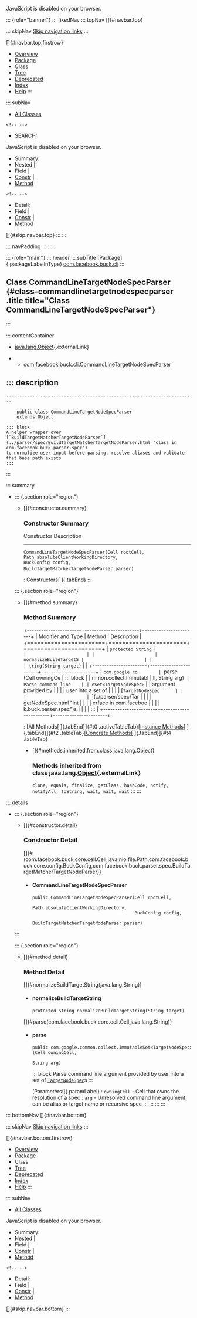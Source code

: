 <div>

JavaScript is disabled on your browser.

</div>

::: {role="banner"}
::: fixedNav
::: topNav
[]{#navbar.top}

::: skipNav
[Skip navigation links](#skip.navbar.top "Skip navigation links")
:::

[]{#navbar.top.firstrow}

-   [Overview](../../../../index.html)
-   [Package](package-summary.html)
-   Class
-   [Tree](package-tree.html)
-   [Deprecated](../../../../deprecated-list.html)
-   [Index](../../../../index-all.html)
-   [Help](../../../../help-doc.html)
:::

::: subNav
-   [All Classes](../../../../allclasses.html)

```{=html}
<!-- -->
```
-   SEARCH:

<div>

<div>

JavaScript is disabled on your browser.

</div>

</div>

<div>

-   Summary: 
-   Nested \| 
-   Field \| 
-   [Constr](#constructor.summary) \| 
-   [Method](#method.summary)

```{=html}
<!-- -->
```
-   Detail: 
-   Field \| 
-   [Constr](#constructor.detail) \| 
-   [Method](#method.detail)

</div>

[]{#skip.navbar.top}
:::
:::

::: navPadding
 
:::
:::

::: {role="main"}
::: header
::: subTitle
[Package]{.packageLabelInType} [com.facebook.buck.cli](package-summary.html)
:::

## Class CommandLineTargetNodeSpecParser {#class-commandlinetargetnodespecparser .title title="Class CommandLineTargetNodeSpecParser"}
:::

::: contentContainer
-   [java.lang.Object](http://docs.oracle.com/javase/7/docs/api/java/lang/Object.html?is-external=true "class or interface in java.lang"){.externalLink}

-   -   com.facebook.buck.cli.CommandLineTargetNodeSpecParser

::: description
-   

    ------------------------------------------------------------------------

        public class CommandLineTargetNodeSpecParser
        extends Object

    ::: block
    A helper wrapper over
    [`BuildTargetMatcherTargetNodeParser`](../parser/spec/BuildTargetMatcherTargetNodeParser.html "class in com.facebook.buck.parser.spec")
    to normalize user input before parsing, resolve aliases and validate
    that base path exists
    :::
:::

::: summary
-   ::: {.section role="region"}
    -   []{#constructor.summary}

        ### Constructor Summary

          Constructor                                                                                                                                                                                                                                        Description
          -------------------------------------------------------------------------------------------------------------------------------------------------------------------------------------------------------------------------------------------------- -------------
          `CommandLineTargetNodeSpecParser​(Cell rootCell,                                Path absoluteClientWorkingDirectory,                                BuckConfig config,                                BuildTargetMatcherTargetNodeParser parser)`    

          : Constructors[ ]{.tabEnd}
    :::

    ::: {.section role="region"}
    -   []{#method.summary}

        ### Method Summary

        +-----------------------+-----------------------+-----------------------+
        | Modifier and Type     | Method                | Description           |
        +=======================+=======================+=======================+
        | `protected String`    | `                     |                       |
        |                       | normalizeBuildTargetS |                       |
        |                       | tring​(String target)` |                       |
        +-----------------------+-----------------------+-----------------------+
        | `com.google.co        | `parse​(Cell owningCe  | ::: block             |
        | mmon.collect.Immutabl | ll,      String arg)` | Parse command line    |
        | eSet<TargetNodeSpec>` |                       | argument provided by  |
        |                       |                       | user into a set of    |
        |                       |                       | [`TargetNodeSpec      |
        |                       |                       | `](../parser/spec/Tar |
        |                       |                       | getNodeSpec.html "int |
        |                       |                       | erface in com.faceboo |
        |                       |                       | k.buck.parser.spec")s |
        |                       |                       | :::                   |
        +-----------------------+-----------------------+-----------------------+

        : [All Methods[ ]{.tabEnd}]{#t0 .activeTableTab}[[Instance
        Methods](javascript:show(2);)[ ]{.tabEnd}]{#t2
        .tableTab}[[Concrete
        Methods](javascript:show(8);)[ ]{.tabEnd}]{#t4 .tableTab}

        -   []{#methods.inherited.from.class.java.lang.Object}

            ### Methods inherited from class java.lang.[Object](http://docs.oracle.com/javase/7/docs/api/java/lang/Object.html?is-external=true "class or interface in java.lang"){.externalLink}

            `clone, equals, finalize, getClass, hashCode, notify, notifyAll, toString, wait, wait, wait`
    :::
:::

::: details
-   ::: {.section role="region"}
    -   []{#constructor.detail}

        ### Constructor Detail

        []{#<init>(com.facebook.buck.core.cell.Cell,java.nio.file.Path,com.facebook.buck.core.config.BuckConfig,com.facebook.buck.parser.spec.BuildTargetMatcherTargetNodeParser)}

        -   #### CommandLineTargetNodeSpecParser

                public CommandLineTargetNodeSpecParser​(Cell rootCell,
                                                       Path absoluteClientWorkingDirectory,
                                                       BuckConfig config,
                                                       BuildTargetMatcherTargetNodeParser parser)
    :::

    ::: {.section role="region"}
    -   []{#method.detail}

        ### Method Detail

        []{#normalizeBuildTargetString(java.lang.String)}

        -   #### normalizeBuildTargetString

            ``` methodSignature
            protected String normalizeBuildTargetString​(String target)
            ```

        []{#parse(com.facebook.buck.core.cell.Cell,java.lang.String)}

        -   #### parse

            ``` methodSignature
            public com.google.common.collect.ImmutableSet<TargetNodeSpec> parse​(Cell owningCell,
                                                                                String arg)
            ```

            ::: block
            Parse command line argument provided by user into a set of
            [`TargetNodeSpec`](../parser/spec/TargetNodeSpec.html "interface in com.facebook.buck.parser.spec")s
            :::

            [Parameters:]{.paramLabel}
            :   `owningCell` - Cell that owns the resolution of a spec
            :   `arg` - Unresolved command line argument, can be alias
                or target name or recursive spec
    :::
:::
:::
:::

::: bottomNav
[]{#navbar.bottom}

::: skipNav
[Skip navigation links](#skip.navbar.bottom "Skip navigation links")
:::

[]{#navbar.bottom.firstrow}

-   [Overview](../../../../index.html)
-   [Package](package-summary.html)
-   Class
-   [Tree](package-tree.html)
-   [Deprecated](../../../../deprecated-list.html)
-   [Index](../../../../index-all.html)
-   [Help](../../../../help-doc.html)
:::

::: subNav
-   [All Classes](../../../../allclasses.html)

<div>

<div>

JavaScript is disabled on your browser.

</div>

</div>

<div>

-   Summary: 
-   Nested \| 
-   Field \| 
-   [Constr](#constructor.summary) \| 
-   [Method](#method.summary)

```{=html}
<!-- -->
```
-   Detail: 
-   Field \| 
-   [Constr](#constructor.detail) \| 
-   [Method](#method.detail)

</div>

[]{#skip.navbar.bottom}
:::
